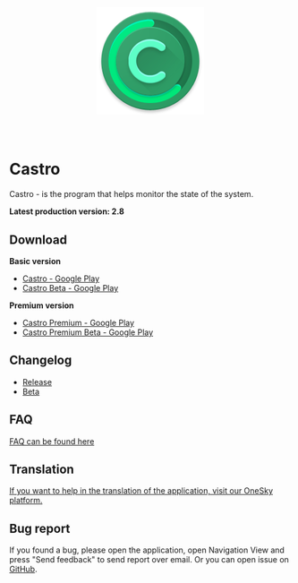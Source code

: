 <h1 align="center">
  <br>
  <br>
  <img src="./images/icon.png">
  <br>
  <br>
</h1>

# Castro
Castro - is the program that helps monitor the state of the system.

**Latest production version: 2.8**

## Download
**Basic version**
- [Castro - Google Play](https://play.google.com/store/apps/details?id=com.itemstudio.castro)
- [Castro Beta - Google Play](https://play.google.com/apps/testing/com.itemstudio.castro)  

**Premium version**
- [Castro Premium - Google Play](https://play.google.com/store/apps/details?id=com.itemstudio.castro.pro)
- [Castro Premium Beta - Google Play](https://play.google.com/apps/testing/com.itemstudio.castro.pro)  

## Changelog
- [Release](CHANGELOG_RELEASE.md)
- [Beta](CHANGELOG_BETA.md)

## FAQ
[FAQ can be found here](FAQ.md)

## Translation
[If you want to help in the translation of the application, visit our OneSky platform.](https://rekundevelopment.oneskyapp.com/collaboration/project?id=55750)

## Bug report
If you found a bug, please open the application, open Navigation View and press "Send feedback" to send report over email. Or you can open issue on [GitHub](https://github.com/MenosGrante/Castro/issues).
